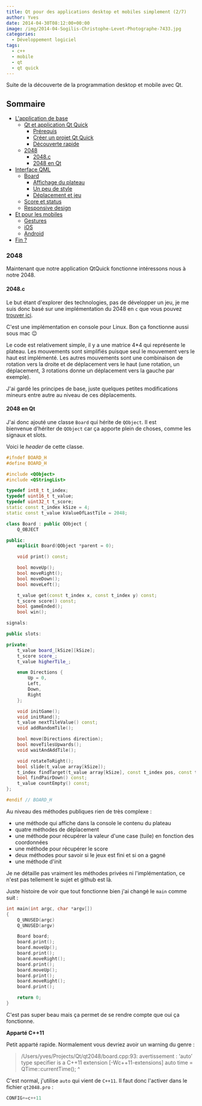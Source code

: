 ```yaml
---
title: Qt pour des applications desktop et mobiles simplement (2/7)
author: Yves
date: 2014-04-30T08:12:00+00:00
image: /img/2014-04-Sogilis-Christophe-Levet-Photographe-7433.jpg
categories:
  - Développement logiciel
tags:
  - c++
  - mobile
  - qt
  - qt quick
---
```


Suite de la découverte de la programmation desktop et mobile avec Qt.

## Sommaire

- [L'application de base](./2014-04-29-qt-applications-desktop-mobiles-1.md#base-app)
  - [Qt et application Qt Quick](./2014-04-29-qt-applications-desktop-mobiles-1.md#qt)
    - [Prérequis](./2014-04-29-qt-applications-desktop-mobiles-1.md#req)
    - [Créer un projet Qt Quick](./2014-04-29-qt-applications-desktop-mobiles-1.md#quick)
    - [Découverte rapide](./2014-04-29-qt-applications-desktop-mobiles-1.md#discover)
  - [2048](./2014-04-30-qt-applications-desktop-mobiles-2.md#2048)
    - [2048.c](./2014-04-30-qt-applications-desktop-mobiles-2.md#c)
    - [2048 en Qt](./2014-04-30-qt-applications-desktop-mobiles-2.md#qt)
- [Interface QML](./2014-05-06-qt-applications-desktop-mobiles-3.md#interface)
  - [Board](./2014-05-06-qt-applications-desktop-mobiles-3.md#board)
    - [Affichage du plateau](./2014-05-06-qt-applications-desktop-mobiles-3.md#display)
    - [Un peu de style](./2014-05-06-qt-applications-desktop-mobiles-3.md#style)
    - [Déplacement et jeu](./2014-05-07-qt-applications-desktop-mobiles-4.md)
  - [Score et status](./2014-05-13-qt-applications-desktop-mobiles-5.md)
  - [Responsive design](./2014-05-14-qt-applications-desktop-mobiles-6.md)
- [Et pour les mobiles](./2014-05-15-qt-applications-desktop-mobiles-7.md#mobile)
  - [Gestures](./2014-05-15-qt-applications-desktop-mobiles-7.md#gestures)
  - [iOS](./2014-05-15-qt-applications-desktop-mobiles-7.md#ios)
  - [Android](./2014-05-15-qt-applications-desktop-mobiles-7.md#android)
- [Fin ?](./2014-05-15-qt-applications-desktop-mobiles-7.md#end)

### 2048 <a id="2048"></a>

Maintenant que notre application QtQuick fonctionne intéressons nous à notre 2048.

#### 2048.c <a id="c"></a>

Le but étant d'explorer des technologies, pas de développer un jeu, je me suis donc basé sur une implémentation du 2048 en `c` que vous pouvez [trouver ici](https://github.com/mevdschee/2048.c).

C'est une implémentation en console pour Linux. Bon ça fonctionne aussi sous mac 😉

Le code est relativement simple, il y a une matrice 4\*4 qui représente le plateau. Les mouvements sont simplifiés puisque seul le mouvement vers le haut est implémenté. Les autres mouvements sont une combinaison de rotation vers la droite et de déplacement vers le haut (une rotation, un déplacement, 3 rotations donne un déplacement vers la gauche par exemple).

J'ai gardé les principes de base, juste quelques petites modifications mineurs entre autre au niveau de ces déplacements.

#### 2048 en Qt <a id="qt"></a>

J'ai donc ajouté une classe `Board` qui hérite de `QObject`. Il est bienvenue d'hériter de `QObject` car ça apporte plein de choses, comme les signaux et slots.

Voici le _header_ de cette classe.

```cpp
#ifndef BOARD_H
#define BOARD_H

#include <QObject>
#include <QStringList>

typedef int8_t t_index;
typedef uint16_t t_value;
typedef uint32_t t_score;
static const t_index kSize = 4;
static const t_value kValueOfLastTile = 2048;

class Board : public QObject {
    Q_OBJECT

public:
    explicit Board(QObject *parent = 0);

    void print() const;

    bool moveUp();
    bool moveRight();
    bool moveDown();
    bool moveLeft();

    t_value get(const t_index x, const t_index y) const;
    t_score score() const;
    bool gameEnded();
    bool win();

signals:

public slots:

private:
    t_value board_[kSize][kSize];
    t_score score_;
    t_value higherTile_;

    enum Directions {
        Up = 0,
        Left,
        Down,
        Right
    };

    void initGame();
    void initRand();
    t_value nextTileValue() const;
    void addRandomTile();

    bool move(Directions direction);
    bool moveTilesUpwards();
    void waitAndAddTile();

    void rotateToRight();
    bool slide(t_value array[kSize]);
    t_index findTarget(t_value array[kSize], const t_index pos, const t_index stop) const;
    bool findPairDown() const;
    t_value countEmpty() const;
};

#endif // BOARD_H
```

Au niveau des méthodes publiques rien de très complexe :

- une méthode qui affiche dans la console le contenu du plateau
- quatre méthodes de déplacement
- une méthode pour récupérer la valeur d'une case (tuile) en fonction des coordonnées
- une méthode pour récupérer le score
- deux méthodes pour savoir si le jeux est fini et si on a gagné
- une méthode d'init

Je ne détaille pas vraiment les méthodes privées ni l'implémentation, ce n'est pas tellement le sujet et github est là.

Juste histoire de voir que tout fonctionne bien j'ai changé le `main` comme suit :

```cpp
int main(int argc, char *argv[])
{
    Q_UNUSED(argc)
    Q_UNUSED(argv)

    Board board;
    board.print();
    board.moveUp();
    board.print();
    board.moveRight();
    board.print();
    board.moveUp();
    board.print();
    board.moveRight();
    board.print();

    return 0;
}
```

C'est pas super beau mais ça permet de se rendre compte que oui ça fonctionne.

**Apparté C++11**

Petit apparté rapide. Normalement vous devriez avoir un warning du genre :

> /Users/yves/Projects/Qt/qt2048/board.cpp:93: avertissement : ‘auto’ type specifier is a C++11 extension [-Wc++11-extensions] auto time = QTime::currentTime(); ^

C'est normal, j'utilise `auto` qui vient de `C++11`. Il faut donc l'activer dans le fichier `qt2048.pro` :

```cpp
CONFIG+=c++11
```
